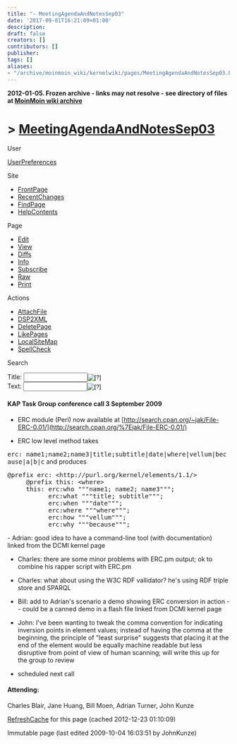 ```yaml
---
title: "- MeetingAgendaAndNotesSep03"
date: '2017-09-01T16:21:09+01:00'
description: 
draft: false
creators: []
contributors: []
publisher: 
tags: []
aliases:
- "/archive/moinmoin_wiki/kernelwiki/pages/MeetingAgendaAndNotesSep03.html"
---
```


**2012-01-05. Frozen archive - links may not resolve - see directory of files at [MoinMoin wiki archive](/moinmoin-wiki-archive/)**

# > [MeetingAgendaAndNotesSep03](http://dublincore.org/kernelwiki/MeetingAgendaAndNotesSep03?action=fullsearch&value=MeetingAgendaAndNotesSep03&literal=1&case=1&context=40 "Click here to do a full-text search for this title")

User

 [UserPreferences](http://dublincore.org/kernelwiki/UserPreferences)
  

Site

- [FrontPage](http://dublincore.org/kernelwiki/FrontPage)
- [RecentChanges](http://dublincore.org/kernelwiki/RecentChanges)
- [FindPage](http://dublincore.org/kernelwiki/FindPage)
- [HelpContents](http://dublincore.org/kernelwiki/HelpContents)

Page

- [Edit](http://dublincore.org/kernelwiki/MeetingAgendaAndNotesSep03?action=edit "Edit")
- [View](http://dublincore.org/kernelwiki/MeetingAgendaAndNotesSep03 "View")
- [Diffs](http://dublincore.org/kernelwiki/MeetingAgendaAndNotesSep03?action=diff "Diffs")
- [Info](http://dublincore.org/kernelwiki/MeetingAgendaAndNotesSep03?action=info "Info")
- [Subscribe](http://dublincore.org/kernelwiki/MeetingAgendaAndNotesSep03?action=subscribe "Subscribe")
- [Raw](http://dublincore.org/kernelwiki/MeetingAgendaAndNotesSep03?action=raw "Raw")
- [Print](http://dublincore.org/kernelwiki/MeetingAgendaAndNotesSep03?action=print "Print")

Actions

- [AttachFile](http://dublincore.org/kernelwiki/MeetingAgendaAndNotesSep03?action=AttachFile)
- [DSP2XML](http://dublincore.org/kernelwiki/MeetingAgendaAndNotesSep03?action=DSP2XML)
- [DeletePage](http://dublincore.org/kernelwiki/MeetingAgendaAndNotesSep03?action=DeletePage)
- [LikePages](http://dublincore.org/kernelwiki/MeetingAgendaAndNotesSep03?action=LikePages)
- [LocalSiteMap](http://dublincore.org/kernelwiki/MeetingAgendaAndNotesSep03?action=LocalSiteMap)
- [SpellCheck](http://dublincore.org/kernelwiki/MeetingAgendaAndNotesSep03?action=SpellCheck)

Search

<form method="POST" action="/kernelwiki/MeetingAgendaAndNotesSep03">
<p>
<input name="action" value="inlinesearch" type="hidden">
<input name="context" value="40" type="hidden">
Title: <input name="text_title" size="15" maxlength="50" type="text"><input src="MeetingAgendaAndNotesSep03_files/moin-search.png" name="button_title" alt="[?]" type="image"><br>Text: <input name="text_full" size="15" maxlength="50" type="text"><input src="MeetingAgendaAndNotesSep03_files/moin-search.png" name="button_full" alt="[?]" type="image">
</p>
</form>

#### KAP Task Group conference call 3 September 2009

- ERC module (Perl) now available at [http://search.cpan.org/~jak/File-ERC-0.01/](http://search.cpan.org/%7Ejak/File-ERC-0.01/)

- ERC low level method takes

<tt>erc: name1;name2;name3|title;subtitle|date|where|vellum|because|a|b|c</tt> and produces 
<pre>@prefix erc: &lt;http://purl.org/kernel/elements/1.1/&gt; 
     @prefix this: &lt;where&gt;
     this: erc:who """name1; name2; name3""";
           erc:what """title; subtitle""";
           erc:when """date""";
           erc:where """where""";
           erc:how """vellum""";
           erc:why """because""";</pre>- Adrian: good idea to have a command-line tool (with documentation) linked from the DCMI kernel page

- Charles: there are some minor problems with ERC.pm output; ok to combine his rapper script with ERC.pm

- Charles: what about using the W3C RDF vallidator? he's using RDF triple store and SPARQL

- Bill: add to Adrian's scenario a demo showing ERC conversion in action -- could be a canned demo in a flash file linked from DCMI kernel page

- John: I've been wanting to tweak the comma convention for indicating inversion points in element values; instead of having the comma at the beginning, the principle of "least surprise" suggests that placing it at the end of the element would be equally machine readable but less disruptive from point of view of human scanning; will write this up for the group to review

- scheduled next call

#### Attending:

 Charles Blair, Jane Huang, Bill Moen, Adrian Turner, John Kunze 

 [RefreshCache](http://dublincore.org/kernelwiki/MeetingAgendaAndNotesSep03?action=refresh&arena=Page.py&key=MeetingAgendaAndNotesSep03.text_html) for this page (cached 2012-12-23 01:10:09)  

Immutable page (last edited 2009-10-04 16:03:51 by JohnKunze)

